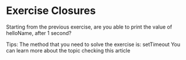 # Exercise Closures

Starting from the previous exercise, are you able to print the value of helloName, after 1 second?

Tips:
The method that you need to solve the exercise is: setTimeout
You can learn more about the topic checking this article
